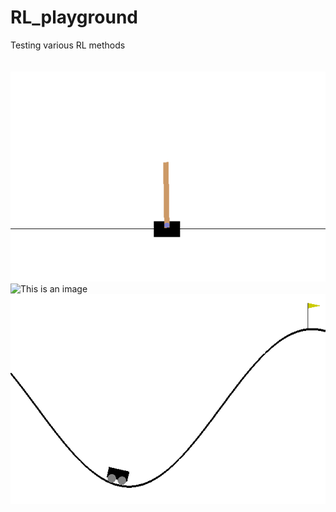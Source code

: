 # RL_playground
Testing various RL methods<br /><br /><br /> 
![This is an image](https://github.com/bdi2357/RL_playground/blob/main/MakeGIF/output_gif/CartPole-v0.gif)
![This is an image](https://github.com/bdi2357/RL_playground/blob/main/MakeGIF/output_gif/LunarLander-v2_solved.gif)
![This is an image](https://github.com/bdi2357/RL_playground/blob/main/MakeGIF/output_gif/MountainCar-v0.gif)


